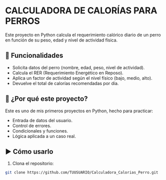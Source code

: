 # CALCULADORA DE CALORÍAS PARA PERROS

Este proyecto en Python calcula el requerimiento calórico diario de un perro en función de su peso, edad y nivel de actividad física.

## 🔧 Funcionalidades

- Solicita datos del perro (nombre, edad, peso, nivel de actividad).
- Calcula el RER (Requerimiento Energético en Reposo).
- Aplica un factor de actividad según el nivel físico (bajo, medio, alto).
- Devuelve el total de calorías recomendadas por día.

## 🧠 ¿Por qué este proyecto?

Este es uno de mis primeros proyectos en Python, hecho para practicar:
- Entrada de datos del usuario.
- Control de errores.
- Condicionales y funciones.
- Lógica aplicada a un caso real.



## ▶️ Cómo usarlo

1. Clona el repositorio:
```bash
git clone https://github.com/TUUSUARIO/Calculadora_Calorias_Perro.git
